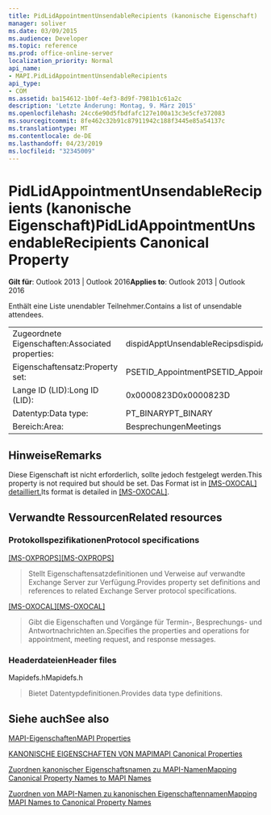 ```yaml
---
title: PidLidAppointmentUnsendableRecipients (kanonische Eigenschaft)
manager: soliver
ms.date: 03/09/2015
ms.audience: Developer
ms.topic: reference
ms.prod: office-online-server
localization_priority: Normal
api_name:
- MAPI.PidLidAppointmentUnsendableRecipients
api_type:
- COM
ms.assetid: ba154612-1b0f-4ef3-8d9f-7981b1c61a2c
description: 'Letzte Änderung: Montag, 9. März 2015'
ms.openlocfilehash: 24cc6e90d5fbdfafc127e100a13c3e5cfe372083
ms.sourcegitcommit: 8fe462c32b91c87911942c188f3445e85a54137c
ms.translationtype: MT
ms.contentlocale: de-DE
ms.lasthandoff: 04/23/2019
ms.locfileid: "32345009"
---
```

# <a name="pidlidappointmentunsendablerecipients-canonical-property"></a><span data-ttu-id="820fe-103">PidLidAppointmentUnsendableRecipients (kanonische Eigenschaft)</span><span class="sxs-lookup"><span data-stu-id="820fe-103">PidLidAppointmentUnsendableRecipients Canonical Property</span></span>

  
  
<span data-ttu-id="820fe-104">**Gilt für**: Outlook 2013 | Outlook 2016</span><span class="sxs-lookup"><span data-stu-id="820fe-104">**Applies to**: Outlook 2013 | Outlook 2016</span></span> 
  
<span data-ttu-id="820fe-105">Enthält eine Liste unendabler Teilnehmer.</span><span class="sxs-lookup"><span data-stu-id="820fe-105">Contains a list of unsendable attendees.</span></span>
  
|||
|:-----|:-----|
|<span data-ttu-id="820fe-106">Zugeordnete Eigenschaften:</span><span class="sxs-lookup"><span data-stu-id="820fe-106">Associated properties:</span></span>  <br/> |<span data-ttu-id="820fe-107">dispidApptUnsendableRecips</span><span class="sxs-lookup"><span data-stu-id="820fe-107">dispidApptUnsendableRecips</span></span>  <br/> |
|<span data-ttu-id="820fe-108">Eigenschaftensatz:</span><span class="sxs-lookup"><span data-stu-id="820fe-108">Property set:</span></span>  <br/> |<span data-ttu-id="820fe-109">PSETID_Appointment</span><span class="sxs-lookup"><span data-stu-id="820fe-109">PSETID_Appointment</span></span>  <br/> |
|<span data-ttu-id="820fe-110">Lange ID (LID):</span><span class="sxs-lookup"><span data-stu-id="820fe-110">Long ID (LID):</span></span>  <br/> |<span data-ttu-id="820fe-111">0x0000823D</span><span class="sxs-lookup"><span data-stu-id="820fe-111">0x0000823D</span></span>  <br/> |
|<span data-ttu-id="820fe-112">Datentyp:</span><span class="sxs-lookup"><span data-stu-id="820fe-112">Data type:</span></span>  <br/> |<span data-ttu-id="820fe-113">PT_BINARY</span><span class="sxs-lookup"><span data-stu-id="820fe-113">PT_BINARY</span></span>  <br/> |
|<span data-ttu-id="820fe-114">Bereich:</span><span class="sxs-lookup"><span data-stu-id="820fe-114">Area:</span></span>  <br/> |<span data-ttu-id="820fe-115">Besprechungen</span><span class="sxs-lookup"><span data-stu-id="820fe-115">Meetings</span></span>  <br/> |
   
## <a name="remarks"></a><span data-ttu-id="820fe-116">Hinweise</span><span class="sxs-lookup"><span data-stu-id="820fe-116">Remarks</span></span>

<span data-ttu-id="820fe-117">Diese Eigenschaft ist nicht erforderlich, sollte jedoch festgelegt werden.</span><span class="sxs-lookup"><span data-stu-id="820fe-117">This property is not required but should be set.</span></span> <span data-ttu-id="820fe-118">Das Format ist in [[MS-OXOCAL] detailliert.](https://msdn.microsoft.com/library/09861fde-c8e4-4028-9346-e7c214cfdba1%28Office.15%29.aspx)</span><span class="sxs-lookup"><span data-stu-id="820fe-118">Its format is detailed in [[MS-OXOCAL]](https://msdn.microsoft.com/library/09861fde-c8e4-4028-9346-e7c214cfdba1%28Office.15%29.aspx).</span></span>
  
## <a name="related-resources"></a><span data-ttu-id="820fe-119">Verwandte Ressourcen</span><span class="sxs-lookup"><span data-stu-id="820fe-119">Related resources</span></span>

### <a name="protocol-specifications"></a><span data-ttu-id="820fe-120">Protokollspezifikationen</span><span class="sxs-lookup"><span data-stu-id="820fe-120">Protocol specifications</span></span>

<span data-ttu-id="820fe-121">[[MS-OXPROPS]](https://msdn.microsoft.com/library/f6ab1613-aefe-447d-a49c-18217230b148%28Office.15%29.aspx)</span><span class="sxs-lookup"><span data-stu-id="820fe-121">[[MS-OXPROPS]](https://msdn.microsoft.com/library/f6ab1613-aefe-447d-a49c-18217230b148%28Office.15%29.aspx)</span></span>
  
> <span data-ttu-id="820fe-122">Stellt Eigenschaftensatzdefinitionen und Verweise auf verwandte Exchange Server zur Verfügung.</span><span class="sxs-lookup"><span data-stu-id="820fe-122">Provides property set definitions and references to related Exchange Server protocol specifications.</span></span>
    
<span data-ttu-id="820fe-123">[[MS-OXOCAL]](https://msdn.microsoft.com/library/09861fde-c8e4-4028-9346-e7c214cfdba1%28Office.15%29.aspx)</span><span class="sxs-lookup"><span data-stu-id="820fe-123">[[MS-OXOCAL]](https://msdn.microsoft.com/library/09861fde-c8e4-4028-9346-e7c214cfdba1%28Office.15%29.aspx)</span></span>
  
> <span data-ttu-id="820fe-124">Gibt die Eigenschaften und Vorgänge für Termin-, Besprechungs- und Antwortnachrichten an.</span><span class="sxs-lookup"><span data-stu-id="820fe-124">Specifies the properties and operations for appointment, meeting request, and response messages.</span></span>
    
### <a name="header-files"></a><span data-ttu-id="820fe-125">Headerdateien</span><span class="sxs-lookup"><span data-stu-id="820fe-125">Header files</span></span>

<span data-ttu-id="820fe-126">Mapidefs.h</span><span class="sxs-lookup"><span data-stu-id="820fe-126">Mapidefs.h</span></span>
  
> <span data-ttu-id="820fe-127">Bietet Datentypdefinitionen.</span><span class="sxs-lookup"><span data-stu-id="820fe-127">Provides data type definitions.</span></span>
    
## <a name="see-also"></a><span data-ttu-id="820fe-128">Siehe auch</span><span class="sxs-lookup"><span data-stu-id="820fe-128">See also</span></span>



[<span data-ttu-id="820fe-129">MAPI-Eigenschaften</span><span class="sxs-lookup"><span data-stu-id="820fe-129">MAPI Properties</span></span>](mapi-properties.md)
  
[<span data-ttu-id="820fe-130">KANONISCHE EIGENSCHAFTEN VON MAPI</span><span class="sxs-lookup"><span data-stu-id="820fe-130">MAPI Canonical Properties</span></span>](mapi-canonical-properties.md)
  
[<span data-ttu-id="820fe-131">Zuordnen kanonischer Eigenschaftsnamen zu MAPI-Namen</span><span class="sxs-lookup"><span data-stu-id="820fe-131">Mapping Canonical Property Names to MAPI Names</span></span>](mapping-canonical-property-names-to-mapi-names.md)
  
[<span data-ttu-id="820fe-132">Zuordnen von MAPI-Namen zu kanonischen Eigenschaftennamen</span><span class="sxs-lookup"><span data-stu-id="820fe-132">Mapping MAPI Names to Canonical Property Names</span></span>](mapping-mapi-names-to-canonical-property-names.md)

